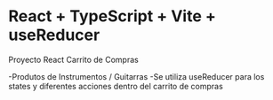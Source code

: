 # React + TypeScript + Vite + useReducer

Proyecto React Carrito de Compras

-Produtos de Instrumentos / Guitarras 
-Se utiliza useReducer para los states y diferentes acciones dentro del carrito de compras

